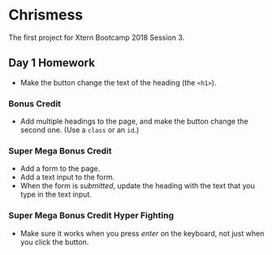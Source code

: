 # Chrismess

The first project for Xtern Bootcamp 2018 Session 3.

## Day 1 Homework

* Make the button change the text of the heading (the `<h1>`).

### Bonus Credit

* Add multiple headings to the page, and make the button change the second one. (Use a `class` or an `id`.)

### Super Mega Bonus Credit

* Add a form to the page.
* Add a text input to the form.
* When the form is _submitted_, update the heading with the text that you type in the text input.

### Super Mega Bonus Credit Hyper Fighting

* Make sure it works when you press _enter_ on the keyboard, not just when you click the button.